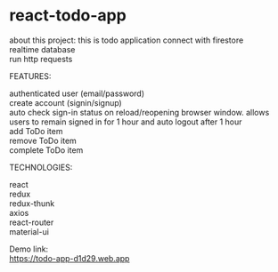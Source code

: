# react-todo-app

about this project:
this is todo application connect with firestore\
realtime database\
run http requests

FEATURES:

authenticated user (email/password)\
create account (signin/signup)\
auto check sign-in status on reload/reopening browser window. allows users to remain signed in for 1 hour and auto logout after 1 hour\
add ToDo item\
remove ToDo item\
complete ToDo item

TECHNOLOGIES:

react\
redux\
redux-thunk\
axios\
react-router\
material-ui

Demo link:\
https://todo-app-d1d29.web.app
